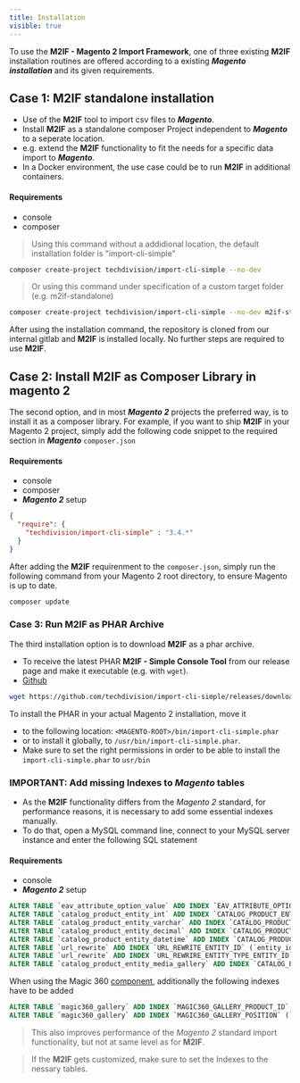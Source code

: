 ```yaml
---
title: Installation
visible: true
---
```


To use the **M2IF - Magento 2 Import Framework**, one of three existing **M2IF** installation routines are offered according to a existing ***Magento installation*** and its given requirements.

## Case 1: **M2IF** standalone installation
* Use of the **M2IF** tool to import csv files to ***Magento***.
* Install **M2IF** as a standalone composer Project independent to ***Magento*** to a seperate location.
* e.g. extend the **M2IF** functionality to fit the needs for a specific data import to ***Magento***.
* In a Docker environment, the use case could be to run **M2IF** in additional containers.

#### Requirements
* console 
* composer

> Using this command without a addidional location, the default installation folder is "import-cli-simple"

```sh
composer create-project techdivision/import-cli-simple --no-dev
```

> Or using this command under specification of a custom target folder (e.g. m2if-standalone)

```sh
composer create-project techdivision/import-cli-simple --no-dev m2if-standalone
```

After using the installation command, the repository is cloned from our internal gitlab and **M2IF** is installed locally. No further steps are required to use **M2IF**.

## Case 2: Install **M2IF** as Composer Library in magento 2

The second option, and in most ***Magento 2*** projects the preferred way, is to install it as a composer library. 
For example, if you want to ship **M2IF** in your Magento 2 project, simply add the following code snippet to the required section in ***Magento*** ```composer.json```  

#### Requirements
* console 
* composer
* ***Magento 2*** setup

```json
{
  "require": {
    "techdivision/import-cli-simple" : "3.4.*"
  }
}
```

After adding the **M2IF** requirenment to the ```composer.json```, simply run the following command from your Magento 2 root directory, to ensure Magento is up to date.

```sh 
composer update
```

### Case 3: Run **M2IF** as PHAR Archive 

The third installation option is to download **M2IF** as a phar archive. 

* To receive the latest PHAR **M2IF - Simple Console Tool** from our release page and make it executable (e.g. with `wget`).
* [Github](https://github.com/techdivision/import-cli-simple/releases)

```sh
wget https://github.com/techdivision/import-cli-simple/releases/download/3.4.1/import-cli-simple.phar && sudo chmod +x import-cli-simple.phar
```

To install the PHAR in your actual Magento 2 installation, move it 

* to the following location: `<MAGENTO-ROOT>/bin/import-cli-simple.phar`
* or to install it globally, to `/usr/bin/import-cli-simple.phar`. 
* Make sure to set the right permissions in order to be able to install the ```import-cli-simple.phar``` to ```usr/bin```


### IMPORTANT: Add missing Indexes to ***Magento*** tables

* As the **M2IF** functionality differs from the *Magento 2* standard, for performance reasons, it is necessary to add some essential indexes manually. 
* To do that, open a MySQL command line, connect to your MySQL server instance and enter the following SQL statement
 
 #### Requirements
* console 
* ***Magento 2*** setup

```sql
ALTER TABLE `eav_attribute_option_value` ADD INDEX `EAV_ATTRIBUTE_OPTION_VALUE_VALUE` (`value` ASC);
ALTER TABLE `catalog_product_entity_int` ADD INDEX `CATALOG_PRODUCT_ENTITY_INT_VALUE` (`value` ASC);
ALTER TABLE `catalog_product_entity_varchar` ADD INDEX `CATALOG_PRODUCT_ENTITY_VARCHAR_VALUE` (`value` ASC);
ALTER TABLE `catalog_product_entity_decimal` ADD INDEX `CATALOG_PRODUCT_ENTITY_DECIMAL_VALUE` (`value` ASC);
ALTER TABLE `catalog_product_entity_datetime` ADD INDEX `CATALOG_PRODUCT_ENTITY_DATETIME_VALUE` (`value` ASC);
ALTER TABLE `url_rewrite` ADD INDEX `URL_REWRITE_ENTITY_ID` (`entity_id` ASC);
ALTER TABLE `url_rewrite` ADD INDEX `URL_REWRIRE_ENTITY_TYPE_ENTITY_ID` (`entity_id` ASC, `entity_type` ASC);
ALTER TABLE `catalog_product_entity_media_gallery` ADD INDEX `CATALOG_PRODUCT_ENTITY_MEDIA_GALLERY_VALUE` (`value`);
```

When using the Magic 360 [component](/components/3rd-party-components), additionally the following indexes have to be added
 
```sql
ALTER TABLE `magic360_gallery` ADD INDEX `MAGIC360_GALLERY_PRODUCT_ID` (`product_id`);
ALTER TABLE `magic360_gallery` ADD INDEX `MAGIC360_GALLERY_POSITION` (`position`);
```

> This also improves performance of the *Magento 2* standard import functionality, but not at same level as for **M2IF**.

> If the **M2IF** gets customized, make sure to set the Indexes to the nessary tables. 